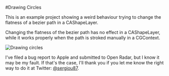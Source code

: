 #Drawing Circles

This is an example project showing a weird behaviour trying to change the flatness of a bezier path in a CAShapeLayer.

Changing the flatness of the bezier path has no effect in a
CAShapeLayer, while it works properly when the path is stroked
manually in a CGContext.

![Drawing circles](https://raw.github.com/sergiou87/DrawingCircles/master/Images/flatness.gif)

I've filed a bug report to Apple and submitted to Open Radar, 
but I know it may be my fault. If that's the case, I'll thank you if you let me know the right way to do it at Twitter: [@sergiou87](https://twitter.com/sergiou87).
